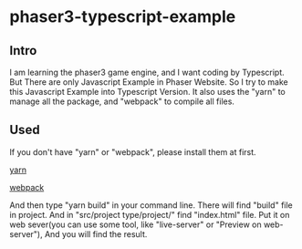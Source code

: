 # phaser3-typescript-example

## Intro
I am learning the phaser3 game engine, and I want coding by Typescript. But There are only Javascript Example in Phaser Website. So I try to make this Javascript Example into Typescript Version. It also uses the "yarn" to manage all the package, and "webpack" to compile all files.
## Used
If you don't have "yarn" or "webpack", please install them at first.

[yarn](https://yarnpkg.com/zh-Hans/docs/install#windows-stable)

[webpack](https://webpack.js.org/guides/installation/)

And then type "yarn build" in your command line. There will find "build" file in project. And in "src/project type/project/" find "index.html" file. Put it on web sever(you can use some tool, like "live-server" or "Preview on web-server"), And you will find the result.
